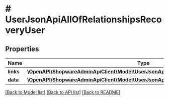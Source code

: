 # # UserJsonApiAllOfRelationshipsRecoveryUser

## Properties

Name | Type | Description | Notes
------------ | ------------- | ------------- | -------------
**links** | [**\OpenAPI\ShopwareAdminApiClient\Model\UserJsonApiAllOfRelationshipsRecoveryUserLinks**](UserJsonApiAllOfRelationshipsRecoveryUserLinks.md) |  | [optional]
**data** | [**\OpenAPI\ShopwareAdminApiClient\Model\UserJsonApiAllOfRelationshipsRecoveryUserData**](UserJsonApiAllOfRelationshipsRecoveryUserData.md) |  | [optional]

[[Back to Model list]](../../README.md#models) [[Back to API list]](../../README.md#endpoints) [[Back to README]](../../README.md)
